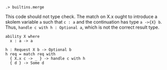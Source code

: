 
```ucm:hide
.> builtins.merge
```

This code should not type check. The match on X.x ought to introduce
a skolem variable `a` such that `c : a` and the continuation has type
`a ->{X} b`. Thus, `handle c with h : Optional a`, which is not the
correct result type.

```unison:error
ability X where
  x : a -> a

h : Request X b -> Optional b
h req = match req with
  { X.x c -> _ } -> handle c with h
  { d } -> Some d
```
